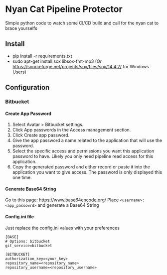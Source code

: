 # Nyan Cat Pipeline Protector

Simple python code to watch some CI/CD build and call for the nyan cat to brace yourselfs

## Install
* pip install -r requirements.txt
* sudo apt-get install sox libsox-fmt-mp3 (Or https://sourceforge.net/projects/sox/files/sox/14.4.2/ for Windows Users)

## Configuration
### Bitbucket

#### Create App Password

1. Select Avatar > Bitbucket settings.
2. Click App passwords in the Access management section.
3. Click Create app password.
4. Give the app password a name related to the application that will use the password.
5. Select the specific access and permissions you want this application password to have. Likely you only need pipeline read access for this application.
6. Copy the generated password and either record or paste it into the application you want to give access. The password is only displayed this one time.

#### Generate Base64 String
Go to this page: https://www.base64encode.org/
Place `<username>:<app_passowrd>` and generate a Base64 String

#### Config.ini file
Just replace the config.ini values with your preferences
```
[BASE]
# Options: bitbucket
git_service=bitbucket

[BITBUCKET]
authorization_key=<your_key>
repository_name=<repository_name>
repository_username=<repository_username>
```